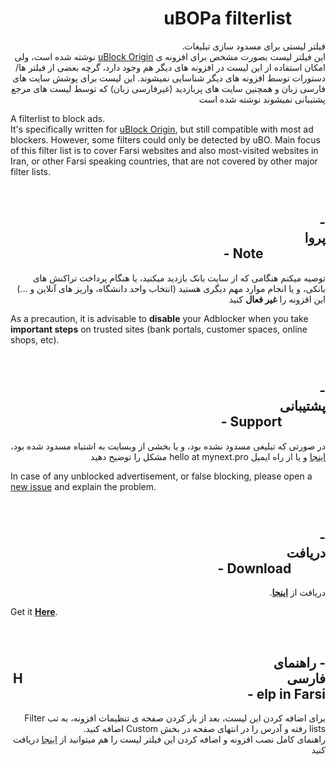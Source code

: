 <h1 dir="ltr">&nbsp&nbsp&nbsp&nbsp&nbsp&nbsp&nbsp&nbsp&nbsp&nbsp&nbsp&nbsp&nbsp&nbsp&nbsp&nbsp&nbsp&nbsp&nbsp&nbsp&nbsp&nbsp&nbsp&nbsp&nbsp&nbsp&nbsp&nbsp&nbsp&nbsp&nbsp&nbsp&nbsp&nbsp&nbsp&nbsp&nbspuBOPa filterlist</h1>
<p dir="rtl">
فیلتر لیستی برای مسدود سازی تبلیغات.
  </br>
  این فیلتر لیست بصورت مشخص برای افزونه ی <a href="https://github.com/gorhill/uBlock/">uBlock Origin</a> نوشته شده است، ولی امکان استفاده از این لیست در افزونه های دیگر هم وجود دارد، گرچه بعضی از فیلتر ها/دستورات توسط افزونه های دیگر شناسایی نمیشوند. این لیست برای پوشش سایت های فارسی زبان و همچنین سایت های پربازدید (غیرفارسی زبان) که توسط لیست های مرجع پشتیبانی نمیشوند نوشته شده است
</p>
<p dir="ltr">
A filterlist to block ads. </br>It's specifically written for <a href="https://github.com/gorhill/uBlock">uBlock Origin</a>, but still compatible with most ad blockers. However, some filters could only be detected by uBO. Main focus of this filter list is to cover Farsi websites and also most-visited websites in Iran, or other Farsi speaking countries, that are not covered by other major filter lists.
</p></br>
<h2 dir="rtl">- پروا&nbsp&nbsp&nbsp&nbsp&nbsp&nbsp&nbsp&nbsp&nbsp&nbsp&nbsp&nbsp&nbsp&nbsp&nbsp&nbsp&nbsp&nbsp&nbsp&nbsp&nbsp&nbsp&nbsp&nbsp&nbsp&nbsp&nbsp&nbsp&nbsp&nbsp&nbsp&nbsp&nbsp&nbsp&nbsp&nbsp&nbsp&nbsp&nbsp&nbsp&nbsp&nbsp&nbsp&nbsp&nbsp&nbsp&nbsp&nbsp&nbsp&nbsp&nbsp&nbsp&nbsp&nbsp&nbsp&nbsp&nbsp&nbsp&nbsp&nbsp&nbsp&nbsp&nbsp&nbsp&nbsp&nbsp&nbsp&nbsp&nbsp&nbsp&nbsp&nbsp&nbsp&nbsp&nbsp&nbsp&nbsp&nbsp&nbsp&nbsp&nbsp&nbsp&nbsp&nbsp&nbsp&nbsp&nbsp&nbsp&nbsp&nbsp&nbsp&nbsp&nbsp&nbsp&nbsp&nbsp&nbsp&nbsp&nbsp&nbsp&nbsp&nbsp&nbsp&nbsp&nbsp&nbsp&nbsp&nbsp&nbsp&nbsp&nbsp&nbsp&nbsp&nbspNote -</h2>

<p dir="rtl">
توصیه میکنم هنگامی که از سایت بانک بازدید میکنید، یا هنگام پرداخت تراکنش های بانکی، و یا انجام موارد مهم دیگری هستید (انتخاب واحد دانشگاه، واریز های آنلاین و ...) این افزونه را <b>غیر فعال</b> کنید
</p>
<p dir="ltr">
As a precaution, it is advisable to <b>disable</b> your Adblocker when you take <b>important steps</b> on trusted sites (bank portals, customer spaces, online shops, etc).
</p></br>
<h2 dir="rtl">- پشتیبانی&nbsp&nbsp&nbsp&nbsp&nbsp&nbsp&nbsp&nbsp&nbsp&nbsp&nbsp&nbsp&nbsp&nbsp&nbsp&nbsp&nbsp&nbsp&nbsp&nbsp&nbsp&nbsp&nbsp&nbsp&nbsp&nbsp&nbsp&nbsp&nbsp&nbsp&nbsp&nbsp&nbsp&nbsp&nbsp&nbsp&nbsp&nbsp&nbsp&nbsp&nbsp&nbsp&nbsp&nbsp&nbsp&nbsp&nbsp&nbsp&nbsp&nbsp&nbsp&nbsp&nbsp&nbsp&nbsp&nbsp&nbsp&nbsp&nbsp&nbsp&nbsp&nbsp&nbsp&nbsp&nbsp&nbsp&nbsp&nbsp&nbsp&nbsp&nbsp&nbsp&nbsp&nbsp&nbsp&nbsp&nbsp&nbsp&nbsp&nbsp&nbsp&nbsp&nbsp&nbsp&nbsp&nbsp&nbsp&nbsp&nbsp&nbsp&nbsp&nbsp&nbsp&nbsp&nbsp&nbsp&nbsp&nbsp&nbsp&nbspSupport -</h2>
<p dir="rtl">
در صورتی که تبلیغی مسدود نشده بود، و یا بخشی از وبسایت به اشتباه مسدود شده بود، <a href="https://github.com/nimasaj/uBO_Filterlist/issues/new">اینجا</a> و یا از راه ایمیل hello at mynext.pro مشکل را توضیح دهید 
</p>
<p dir="ltr">
In case of any unblocked advertisement, or false blocking, please open a <a href="https://github.com/nimasaj/uBO_Filterlist/issues/new">new issue</a> and explain the problem.
</p></br>
<h2 dir="rtl">- دریافت&nbsp&nbsp&nbsp&nbsp&nbsp&nbsp&nbsp&nbsp&nbsp&nbsp&nbsp&nbsp&nbsp&nbsp&nbsp&nbsp&nbsp&nbsp&nbsp&nbsp&nbsp&nbsp&nbsp&nbsp&nbsp&nbsp&nbsp&nbsp&nbsp&nbsp&nbsp&nbsp&nbsp&nbsp&nbsp&nbsp&nbsp&nbsp&nbsp&nbsp&nbsp&nbsp&nbsp&nbsp&nbsp&nbsp&nbsp&nbsp&nbsp&nbsp&nbsp&nbsp&nbsp&nbsp&nbsp&nbsp&nbsp&nbsp&nbsp&nbsp&nbsp&nbsp&nbsp&nbsp&nbsp&nbsp&nbsp&nbsp&nbsp&nbsp&nbsp&nbsp&nbsp&nbsp&nbsp&nbsp&nbsp&nbsp&nbsp&nbsp&nbsp&nbsp&nbsp&nbsp&nbsp&nbsp&nbsp&nbsp&nbsp&nbsp&nbsp&nbsp&nbsp&nbsp&nbsp&nbsp&nbsp&nbsp&nbspDownload -</h2>
<p dir="rtl">
دریافت از <a href=https://raw.githubusercontent.com/nimasaj/uBO_Filterlist/master/BLF.txt><b>اینجا</b></a>.
</p>
<p dir="ltr">
Get it <a href=https://raw.githubusercontent.com/nimasaj/uBO_Filterlist/master/BLF.txt><b>Here</b></a>.
</p></br>

<h2 dir="rtl">- راهنمای فارسی&nbsp&nbsp&nbsp&nbsp&nbsp&nbsp&nbsp&nbsp&nbsp&nbsp&nbsp&nbsp&nbsp&nbsp&nbsp&nbsp&nbsp&nbsp&nbsp&nbsp&nbsp&nbsp&nbsp&nbsp&nbsp&nbsp&nbsp&nbsp&nbsp&nbsp&nbsp&nbsp&nbsp&nbsp&nbsp&nbsp&nbsp&nbsp&nbsp&nbsp&nbsp&nbsp&nbsp&nbsp&nbsp&nbsp&nbsp&nbsp&nbsp&nbsp&nbsp&nbsp&nbsp&nbsp&nbsp&nbsp&nbsp&nbsp&nbsp&nbsp&nbsp&nbsp&nbsp&nbsp&nbsp&nbsp&nbsp&nbsp&nbsp&nbsp&nbsp&nbsp&nbsp&nbsp&nbsp&nbsp&nbsp&nbsp&nbsp&nbsp&nbsp&nbsp&nbsp&nbsp&nbspHelp in Farsi -</h2>
<p dir="rtl">
برای اضافه کردن این لیست، بعد از باز کردن صفحه ی تنظیمات افزونه، به تب Filter lists رفته و آدرس را در انتهای صفحه در بخش Custom اضافه کنید.</br>
راهنمای کامل نصب افزونه و اضافه کردن این فیلتر لیست را هم میتوانید از <a href="http://mynext.pro/uBO_installation_help_Farsi.pdf">اینجا</a> دریافت کنید
</p>
